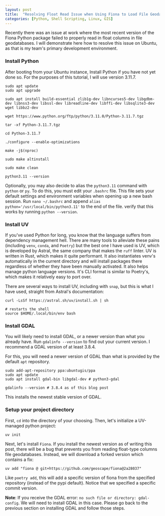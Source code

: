 ```yaml
---
layout: post
title:  "Resolving Float Read Issue when Using Fiona to Load File Geodatabases"
categories: [Python, Shell Scripting, Linux, GIS]
---
```


Recently there was an issue at work where the most recent version of the Fiona Python package failed to properly read in float columns in file geodatabases. I will demonstrate here how to resolve this issue on Ubuntu, as that is my team's primary development environment.


### Install Python

After booting from your Ubuntu instance, Install Python if you have not yet done so. For the purposes of this tutorial, I will use version 3.11.7.

```shell
sudo apt update
sudo apt upgrade

sudo apt install build-essential zlib1g-dev libncurses5-dev libgdbm-dev libnss3-dev libssl-dev libreadline-dev libffi-dev libsqlite3-dev wget libbz2-dev

wget https://www.python.org/ftp/python/3.11.0/Python-3.11.7.tgz

tar -xf Python-3.11.7.tgz

cd Python-3.11.7

./configure --enable-optimizations

make -j$(nproc)

sudo make altinstall

sudo make clean

python3.11 --version
```

Optionally, you may also decide to alias the `python3.11` command with `python` or `py`. To do this, you must edit your `.bashrc` file. This file sets your default settings and environment variables when opening up a new bash session. Run `nano ~/.bashrc` and append `alias python='/usr/local/bin/python3.11'` to the end of the file. verify that this works by running `python --version`.

### Install UV

If you've used Python for long, you know that the language suffers from dependency management hell. There are many tools to alleviate these pains (including `venv`, `conda`, and `Poetry`) but the best one I have used is UV, which is developed by Astral, the same company that makes the `ruff` linter. UV is written in Rust, which makes it quite performant. It also instantiates venv's automatically in the current directory and will install packages there regardless of whether they have been manually activated. It also helps manage python language versions. It's CLI format is similar to Poetry's, which makes it relatively easy to port over.

There are several ways to install UV, including with `snap`, but this is what I have used, straight from Astral's documentation:

```shell
curl -LsSf https://astral.sh/uv/install.sh | sh

# restarts the shell
source $HOME/.local/bin/env bash
```

### Install GDAL

You will likely need to install GDAL, or a newer version than what you already have. Run `gdalinfo --version` to find out your current version. I recommend a GDAL version of at least 3.8.4.

For this, you will need a newer version of GDAL than what is provided by the default `apt` repository. 


```shell
sudo add-apt-repository ppa:ubuntugis/ppa
sudo apt update
sudo apt install gdal-bin libgdal-dev # python3-gdal

gdalinfo --version # 3.8.4 as of this blog post
```

This installs the newest stable version of GDAL.

### Setup your project directory

First, `cd` into the directory of your choosing. Then, let's initialize a UV-managed python project:

```shell
uv init
```

Next, let's install `Fiona`. If you install the newest version as of writing this post, there will be a bug that prevents you from reading float-type columns file geodatabases. Instead, we will download a forked version which contains a fix:

```shell
uv add "fiona @ git+https://github.com/geoscape/fiona@2a28037"
```

Like `poetry add`, this will add a specific version of fiona from the specified repository (instead of the pypi default). Notice that we specified a specific commit version.

**Note**: If you receive the GDAL error: `no such file or directory: gdal-config`. We will need to install GDAL in this case. Please go back to the previous section on installing GDAL and follow those steps.